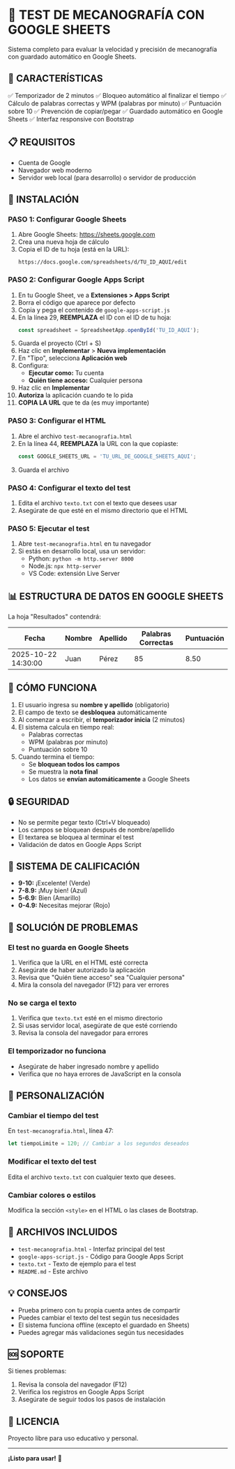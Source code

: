 # 📝 TEST DE MECANOGRAFÍA CON GOOGLE SHEETS

Sistema completo para evaluar la velocidad y precisión de mecanografía con guardado automático en Google Sheets.

## 🚀 CARACTERÍSTICAS

✅ Temporizador de 2 minutos
✅ Bloqueo automático al finalizar el tiempo
✅ Cálculo de palabras correctas y WPM (palabras por minuto)
✅ Puntuación sobre 10
✅ Prevención de copiar/pegar
✅ Guardado automático en Google Sheets
✅ Interfaz responsive con Bootstrap

## 📋 REQUISITOS

- Cuenta de Google
- Navegador web moderno
- Servidor web local (para desarrollo) o servidor de producción

## 🔧 INSTALACIÓN

### PASO 1: Configurar Google Sheets

1. Abre Google Sheets: https://sheets.google.com
2. Crea una nueva hoja de cálculo
3. Copia el ID de tu hoja (está en la URL):
   ```
   https://docs.google.com/spreadsheets/d/TU_ID_AQUI/edit
   ```

### PASO 2: Configurar Google Apps Script

1. En tu Google Sheet, ve a **Extensiones > Apps Script**
2. Borra el código que aparece por defecto
3. Copia y pega el contenido de `google-apps-script.js`
4. En la línea 29, **REEMPLAZA** el ID con el ID de tu hoja:
   ```javascript
   const spreadsheet = SpreadsheetApp.openById('TU_ID_AQUI');
   ```
5. Guarda el proyecto (Ctrl + S)
6. Haz clic en **Implementar** > **Nueva implementación**
7. En "Tipo", selecciona **Aplicación web**
8. Configura:
   - **Ejecutar como:** Tu cuenta
   - **Quién tiene acceso:** Cualquier persona
9. Haz clic en **Implementar**
10. **Autoriza** la aplicación cuando te lo pida
11. **COPIA LA URL** que te da (es muy importante)

### PASO 3: Configurar el HTML

1. Abre el archivo `test-mecanografia.html`
2. En la línea 44, **REEMPLAZA** la URL con la que copiaste:
   ```javascript
   const GOOGLE_SHEETS_URL = 'TU_URL_DE_GOOGLE_SHEETS_AQUI';
   ```
3. Guarda el archivo

### PASO 4: Configurar el texto del test

1. Edita el archivo `texto.txt` con el texto que desees usar
2. Asegúrate de que esté en el mismo directorio que el HTML

### PASO 5: Ejecutar el test

1. Abre `test-mecanografia.html` en tu navegador
2. Si estás en desarrollo local, usa un servidor:
   - Python: `python -m http.server 8000`
   - Node.js: `npx http-server`
   - VS Code: extensión Live Server

## 📊 ESTRUCTURA DE DATOS EN GOOGLE SHEETS

La hoja "Resultados" contendrá:

| Fecha | Nombre | Apellido | Palabras Correctas | Puntuación |
|-------|--------|----------|-------------------|------------|
| 2025-10-22 14:30:00 | Juan | Pérez | 85 | 8.50 |

## 🎯 CÓMO FUNCIONA

1. El usuario ingresa su **nombre y apellido** (obligatorio)
2. El campo de texto se **desbloquea** automáticamente
3. Al comenzar a escribir, el **temporizador inicia** (2 minutos)
4. El sistema calcula en tiempo real:
   - Palabras correctas
   - WPM (palabras por minuto)
   - Puntuación sobre 10
5. Cuando termina el tiempo:
   - Se **bloquean todos los campos**
   - Se muestra la **nota final**
   - Los datos se **envían automáticamente** a Google Sheets

## 🔒 SEGURIDAD

- No se permite pegar texto (Ctrl+V bloqueado)
- Los campos se bloquean después de nombre/apellido
- El textarea se bloquea al terminar el test
- Validación de datos en Google Apps Script

## 🎨 SISTEMA DE CALIFICACIÓN

- **9-10:** ¡Excelente! (Verde)
- **7-8.9:** ¡Muy bien! (Azul)
- **5-6.9:** Bien (Amarillo)
- **0-4.9:** Necesitas mejorar (Rojo)

## 🐛 SOLUCIÓN DE PROBLEMAS

### El test no guarda en Google Sheets

1. Verifica que la URL en el HTML esté correcta
2. Asegúrate de haber autorizado la aplicación
3. Revisa que "Quién tiene acceso" sea "Cualquier persona"
4. Mira la consola del navegador (F12) para ver errores

### No se carga el texto

1. Verifica que `texto.txt` esté en el mismo directorio
2. Si usas servidor local, asegúrate de que esté corriendo
3. Revisa la consola del navegador para errores

### El temporizador no funciona

- Asegúrate de haber ingresado nombre y apellido
- Verifica que no haya errores de JavaScript en la consola

## 📝 PERSONALIZACIÓN

### Cambiar el tiempo del test

En `test-mecanografia.html`, línea 47:
```javascript
let tiempoLimite = 120; // Cambiar a los segundos deseados
```

### Modificar el texto del test

Edita el archivo `texto.txt` con cualquier texto que desees.

### Cambiar colores o estilos

Modifica la sección `<style>` en el HTML o las clases de Bootstrap.

## 📄 ARCHIVOS INCLUIDOS

- `test-mecanografia.html` - Interfaz principal del test
- `google-apps-script.js` - Código para Google Apps Script
- `texto.txt` - Texto de ejemplo para el test
- `README.md` - Este archivo

## 💡 CONSEJOS

- Prueba primero con tu propia cuenta antes de compartir
- Puedes cambiar el texto del test según tus necesidades
- El sistema funciona offline (excepto el guardado en Sheets)
- Puedes agregar más validaciones según tus necesidades

## 🆘 SOPORTE

Si tienes problemas:
1. Revisa la consola del navegador (F12)
2. Verifica los registros en Google Apps Script
3. Asegúrate de seguir todos los pasos de instalación

## 📜 LICENCIA

Proyecto libre para uso educativo y personal.

---

**¡Listo para usar!** 🎉